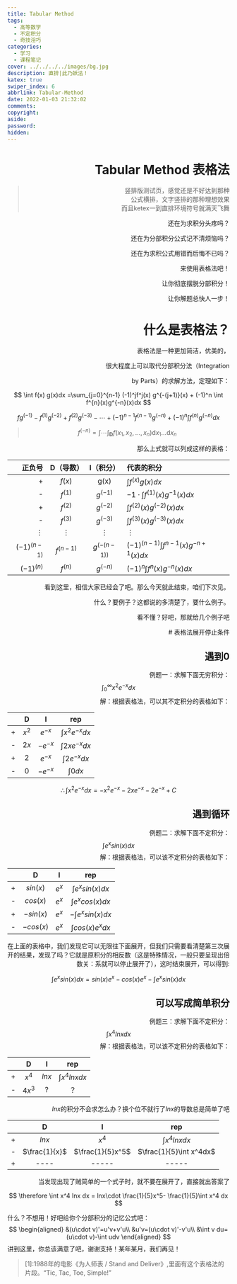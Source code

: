 ```yaml
---
title: Tabular Method
tags:
  - 高等数学
  - 不定积分
  - 奇技淫巧
categories:
  - 学习
  - 课程笔记
cover: ../../../../images/bg.jpg
description: 直排|此乃妖法！
katex: true
swiper_index: 6
abbrlink: Tabular-Method
date: 2022-01-03 21:32:02
comments:
copyright:
aside:
password:
hidden:
---
```


<div class="heti heti--vertical", align="right",style="font-family: 'Noto Serif SC', serif;" > 
	<h1>Tabular Method 表格法</h1>
    <p>
        <blockquote>
            竖排版测试页，感觉还是不好达到那种<br / >
            公式横排，文字竖排的那种理想效果<br / >
            而且ketex一到直排环境符号就满天飞舞
	    </blockquote>
    </p>
    <p>还在为求积分头疼吗？ </p>
    <p>还在为分部积分公式记不清烦恼吗？</p>
    <p>还在为求积公式用错而后悔不已吗？ </p>
    <p>来使用表格法吧！</p>
	<p>让你彻底摆脱分部积分！</p>
    <p>让你解题总快人一步！</p>
     <h1> 什么是表格法？</h1>
    <p> 表格法是一种更加简洁，优美的，</p> <p> 很大程度上可以取代分部积分法（Integration</p> <p>  by Parts）的求解方法，定理如下：</p>
</div>



$$
\int f(x) g(x)dx 
 =\sum_{j=0}^{n-1} (-1)^jf^j(x) g^{-(j+1)}(x) + (-1)^n \int f^{n}(x)g^{-n}(x)dx
$$

$$
f g^{(-1)}-f^{(1)} g^{(-2)}+f^{(2)} g^{(-3)}-\cdots+(-1)^{n-1} f^{(n-1)} g^{(-n)}+(-1)^{n} \int f^{(n)} g^{(-n)} d x
$$

> $$
> f^{(-n)}=\int \cdots \int_{\mathbf{D}} f\left(x_{1}, x_{2}, \ldots, x_{n}\right) \mathrm{d} x_{1} \ldots \mathrm{d} x_{n}
> $$

<div class="heti heti--vertical", align="right",style="font-family: 'Noto Serif SC', serif;" > 

那么上式就可以列成这样的表格：


|     正负号     |  D（导数）  |   I（积分）  |             代表的积分              |
| -------------: | :---------: | :------------: | :---------------------------------- |
|       +        |   $f(x)$    |      g(x)      |         $\int f^(x)g(x)dx$          |
|       -        |  $f^{(1)}$  |   $g^{(-1)}$   | $-1 \cdot \int f^{(1)}(x)g^{-1}(x)dx$ |
|       +        |  $f^{(2)}$  |   $g^{(-2)}$   |  $\int f^{(2)}(x)g^{(-2)}(x)dx$  |
|       -        |  $f^{(3)}$  |   $g^{(-3)}$   | $\int f^{(3)}(x)g^{(-3)}(x)dx$ |
|    $\vdots$    |  $\vdots$   |    $\vdots$    | $\vdots$ |
| $(-1)^{(n-1)}$ | $f^{(n-1)}$ | $g^{(-(n-1))}$ | $(-1)^{(n-1)} \int f^{n-1}(x)g^{-n+1}(x)dx$ |
|  $(-1)^{(n)}$  |  $f^{(n)}$  |   $g^{(-n)}$   |  $(-1)^n \int f^{n}(x)g^{-n}(x)dx$  |

看到这里，相信大家已经会了吧。那么今天就此结束，咱们下次见。

什么？要例子？这都说的多清楚了，要什么例子。

看不懂？好吧，那就给几个例子吧
</div>
<div class="heti heti--vertical", align="right",style="font-family: 'Noto Serif SC', serif;" > 
# 表格法展开停止条件

## 遇到0

例题一：求解下面无穷积分：
$$
\int_0^{\infty} x^2 e^{-x}dx
$$
解：根据表格法，可以其不定积分的表格如下：

|      |   D   |     I     |         rep         |
| :--: | :---: | :-------: | :-----------------: |
|  +   | $x^2$ | $e^{-x}$  | $\int x^2 e^{-x}dx$ |
|  -   | $2x$  | $-e^{-x}$ | $\int 2x e^{-x}dx$  |
|  +   |  $2$  | $e^{-x}$  |  $\int 2 e^{-x}dx$  |
|  -   |  $0$  | $-e^{-x}$ |     $\int 0 dx$     |

</div>


$$
\therefore \int x^2 e^{-x}dx = -x^2e^{-x}-2xe^{-x}-2e^{-x}+C
$$


<div class="heti heti--vertical", align="right",style="font-family: 'Noto Serif SC', serif;" > 

## 遇到循环

例题二：求解下面不定积分：
$$
\int e^x sin(x) dx
$$
解：根据表格法，可以该不定积分的表格如下：

|      |     D     |    I     |          rep          |
| :--: | :-------: | :------: | :-------------------: |
|  +   | $sin(x)$  | $e^{x}$  | $\int e^{x}sin(x)dx$  |
|  -   | $cos(x)$  | $e^{x}$  | $\int e^{x}cos(x)dx$  |
|  +   | $-sin(x)$ | $e^{x}$  | $-\int e^{x}sin(x)dx$ |
|  -   | $-cos(x)$ | $e^{x}$  | $\int cos(x) e^x dx$  |

在上面的表格中，我们发现它可以无限往下面展开，但我们只需要看清楚第三次展开的结果，发现了吗？它就是原积分的相反数（这是特殊情况，一般只要呈现出倍数关：系就可以停止展开了），这时结束展开，可以得到:
</div>


$$
\int e^x sin(x) dx=sin(x)e^x-cos(x)e^x-\int e^{x}sin(x)dx
$$

<div class="heti heti--vertical", align="right",style="font-family: 'Noto Serif SC', serif;" > 

## 可以写成简单积分

例题三：求解下面不定积分：
$$
\int x^4 lnx dx
$$
解：根据表格法，可以该不定积分的表格如下：

|      |   D    |   I   |        rep        |
| :--: | :----: | :---: | :---------------: |
|  +   | $x^4$  | $lnx$ | $\int x^4 lnx dx$ |
|  -   | $4x^3$ |   ?   |        ？         |

$lnx$的积分不会求怎么办？换个位不就行了$lnx$的导数总是简单了吧

|      |       D       |        I         |           rep           |
| :--: | :-----------: | :--------------: | :---------------------: |
|  +   |     $lnx$     |      $x^4$       |    $\int x^4 lnx dx$    |
|  -   | $\frac{1}{x}$ | $\frac{1}{5}x^5$ | $\frac{1}{5}\int x^4dx$ |
|  +   |     ----      |      -----       |          -----          |

当发现出现了贼简单的一个式子时，就不要在展开了，直接就出答案了
</div>

$$
\therefore \int x^4 lnx dx = lnx\cdot \frac{1}{5}x^5- \frac{1}{5}\int x^4 dx
$$

什么？不想用！好吧给你个分部积分的记忆公式吧：
$$
\begin{aligned}
&(u\cdot v)'=u'v+v'u\\
&u'v=(u\cdot v)'-v'u\\
&\int v du=(u\cdot v)-\int udv
\end{aligned}
$$
讲到这里，你总该满意了吧，谢谢支持！某年某月，我们再见！

> [1]:1988年的电影《为人师表 / Stand and Deliver》,里面有这个表格法的片段。“Tic, Tac, Toe, Simple!”
</div>
